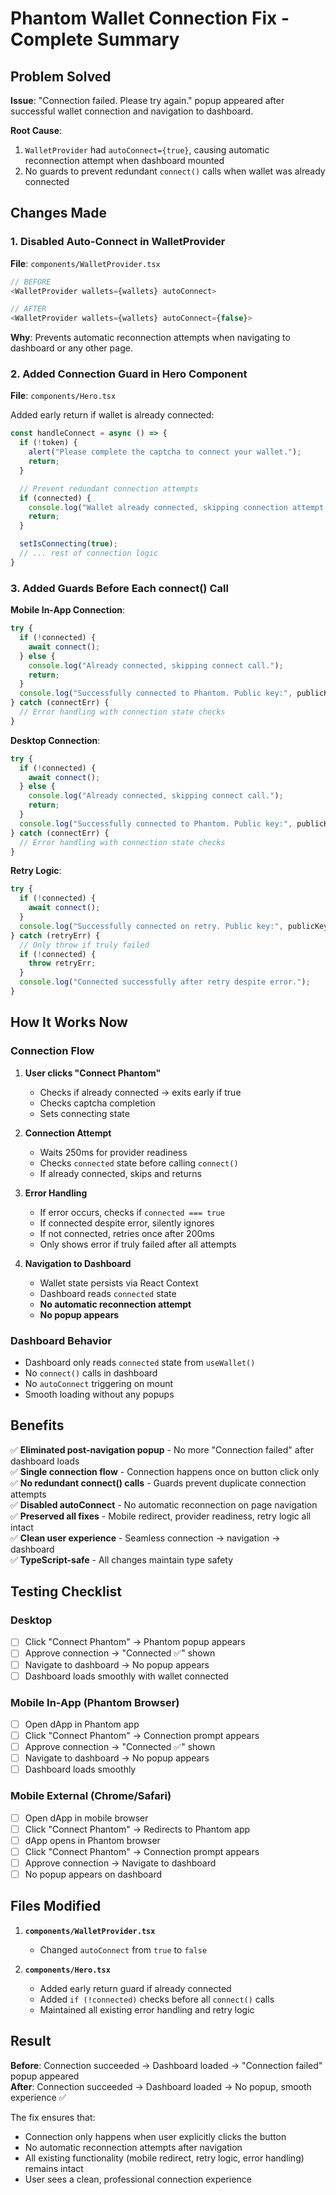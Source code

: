 # Phantom Wallet Connection Fix - Complete Summary

## Problem Solved
**Issue**: "Connection failed. Please try again." popup appeared after successful wallet connection and navigation to dashboard.

**Root Cause**: 
1. `WalletProvider` had `autoConnect={true}`, causing automatic reconnection attempt when dashboard mounted
2. No guards to prevent redundant `connect()` calls when wallet was already connected

## Changes Made

### 1. Disabled Auto-Connect in WalletProvider
**File**: `components/WalletProvider.tsx`

```typescript
// BEFORE
<WalletProvider wallets={wallets} autoConnect>

// AFTER
<WalletProvider wallets={wallets} autoConnect={false}>
```

**Why**: Prevents automatic reconnection attempts when navigating to dashboard or any other page.

### 2. Added Connection Guard in Hero Component
**File**: `components/Hero.tsx`

Added early return if wallet is already connected:

```typescript
const handleConnect = async () => {
  if (!token) {
    alert("Please complete the captcha to connect your wallet.");
    return;
  }

  // Prevent redundant connection attempts
  if (connected) {
    console.log("Wallet already connected, skipping connection attempt.");
    return;
  }

  setIsConnecting(true);
  // ... rest of connection logic
}
```

### 3. Added Guards Before Each connect() Call

**Mobile In-App Connection**:
```typescript
try {
  if (!connected) {
    await connect();
  } else {
    console.log("Already connected, skipping connect call.");
    return;
  }
  console.log("Successfully connected to Phantom. Public key:", publicKey?.toString());
} catch (connectErr) {
  // Error handling with connection state checks
}
```

**Desktop Connection**:
```typescript
try {
  if (!connected) {
    await connect();
  } else {
    console.log("Already connected, skipping connect call.");
    return;
  }
  console.log("Successfully connected to Phantom. Public key:", publicKey?.toString());
} catch (connectErr) {
  // Error handling with connection state checks
}
```

**Retry Logic**:
```typescript
try {
  if (!connected) {
    await connect();
  }
  console.log("Successfully connected on retry. Public key:", publicKey?.toString());
} catch (retryErr) {
  // Only throw if truly failed
  if (!connected) {
    throw retryErr;
  }
  console.log("Connected successfully after retry despite error.");
}
```

## How It Works Now

### Connection Flow
1. **User clicks "Connect Phantom"**
   - Checks if already connected → exits early if true
   - Checks captcha completion
   - Sets connecting state

2. **Connection Attempt**
   - Waits 250ms for provider readiness
   - Checks `connected` state before calling `connect()`
   - If already connected, skips and returns

3. **Error Handling**
   - If error occurs, checks if `connected === true`
   - If connected despite error, silently ignores
   - If not connected, retries once after 200ms
   - Only shows error if truly failed after all attempts

4. **Navigation to Dashboard**
   - Wallet state persists via React Context
   - Dashboard reads `connected` state
   - **No automatic reconnection attempt**
   - **No popup appears**

### Dashboard Behavior
- Dashboard only reads `connected` state from `useWallet()`
- No `connect()` calls in dashboard
- No `autoConnect` triggering on mount
- Smooth loading without any popups

## Benefits

✅ **Eliminated post-navigation popup** - No more "Connection failed" after dashboard loads  
✅ **Single connection flow** - Connection happens once on button click only  
✅ **No redundant connect() calls** - Guards prevent duplicate connection attempts  
✅ **Disabled autoConnect** - No automatic reconnection on page navigation  
✅ **Preserved all fixes** - Mobile redirect, provider readiness, retry logic all intact  
✅ **Clean user experience** - Seamless connection → navigation → dashboard  
✅ **TypeScript-safe** - All changes maintain type safety  

## Testing Checklist

### Desktop
- [ ] Click "Connect Phantom" → Phantom popup appears
- [ ] Approve connection → "Connected ✅" shown
- [ ] Navigate to dashboard → No popup appears
- [ ] Dashboard loads smoothly with wallet connected

### Mobile In-App (Phantom Browser)
- [ ] Open dApp in Phantom app
- [ ] Click "Connect Phantom" → Connection prompt appears
- [ ] Approve connection → "Connected ✅" shown
- [ ] Navigate to dashboard → No popup appears
- [ ] Dashboard loads smoothly

### Mobile External (Chrome/Safari)
- [ ] Open dApp in mobile browser
- [ ] Click "Connect Phantom" → Redirects to Phantom app
- [ ] dApp opens in Phantom browser
- [ ] Click "Connect Phantom" → Connection prompt appears
- [ ] Approve connection → Navigate to dashboard
- [ ] No popup appears on dashboard

## Files Modified

1. **`components/WalletProvider.tsx`**
   - Changed `autoConnect` from `true` to `false`

2. **`components/Hero.tsx`**
   - Added early return guard if already connected
   - Added `if (!connected)` checks before all `connect()` calls
   - Maintained all existing error handling and retry logic

## Result

**Before**: Connection succeeded → Dashboard loaded → "Connection failed" popup appeared  
**After**: Connection succeeded → Dashboard loaded → No popup, smooth experience ✅

The fix ensures that:
- Connection only happens when user explicitly clicks the button
- No automatic reconnection attempts after navigation
- All existing functionality (mobile redirect, retry logic, error handling) remains intact
- User sees a clean, professional connection experience
